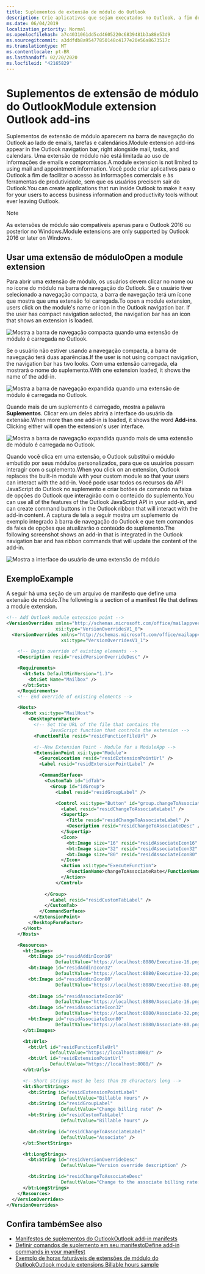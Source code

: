 ```yaml
---
title: Suplementos de extensão de módulo do Outlook
description: Crie aplicativos que sejam executados no Outlook, a fim de facilitar o acesso às informações comerciais e à ferramentas de produtividade, sem que os usuários precisem sair do Outlook.
ms.date: 06/04/2019
localization_priority: Normal
ms.openlocfilehash: a7c4031061dd5cd4605220c6839481b3a88e53d9
ms.sourcegitcommit: a3ddfdb8a95477850148c4177e20e56a8673517c
ms.translationtype: MT
ms.contentlocale: pt-BR
ms.lasthandoff: 02/20/2020
ms.locfileid: "42165829"
---
```

# <a name="module-extension-outlook-add-ins"></a><span data-ttu-id="6656a-103">Suplementos de extensão de módulo do Outlook</span><span class="sxs-lookup"><span data-stu-id="6656a-103">Module extension Outlook add-ins</span></span>

<span data-ttu-id="6656a-104">Suplementos de extensão de módulo aparecem na barra de navegação do Outlook ao lado de emails, tarefas e calendários.</span><span class="sxs-lookup"><span data-stu-id="6656a-104">Module extension add-ins appear in the Outlook navigation bar, right alongside mail, tasks, and calendars.</span></span> <span data-ttu-id="6656a-105">Uma extensão de módulo não está limitada ao uso de informações de emails e compromissos.</span><span class="sxs-lookup"><span data-stu-id="6656a-105">A module extension is not limited to using mail and appointment information.</span></span> <span data-ttu-id="6656a-106">Você pode criar aplicativos para o Outlook a fim de facilitar o acesso às informações comerciais e às ferramentas de produtividade, sem que os usuários precisem sair do Outlook.</span><span class="sxs-lookup"><span data-stu-id="6656a-106">You can create applications that run inside Outlook to make it easy for your users to access business information and productivity tools without ever leaving Outlook.</span></span>

> [!NOTE]
> <span data-ttu-id="6656a-107">As extensões de módulo são compatíveis apenas para o Outlook 2016 ou posterior no Windows.</span><span class="sxs-lookup"><span data-stu-id="6656a-107">Module extensions are only supported by Outlook 2016 or later on Windows.</span></span>  

## <a name="open-a-module-extension"></a><span data-ttu-id="6656a-108">Usar uma extensão de módulo</span><span class="sxs-lookup"><span data-stu-id="6656a-108">Open a module extension</span></span>

<span data-ttu-id="6656a-p102">Para abrir uma extensão de módulo, os usuários devem clicar no nome ou no ícone do módulo na barra de navegação do Outlook. Se o usuário tiver selecionado a navegação compacta, a barra de navegação terá um ícone que mostra que uma extensão foi carregada.</span><span class="sxs-lookup"><span data-stu-id="6656a-p102">To open a module extension, users click on the module's name or icon in the Outlook navigation bar. If the user has compact navigation selected, the navigation bar has an icon that shows an extension is loaded.</span></span>

![Mostra a barra de navegação compacta quando uma extensão de módulo é carregada no Outlook.](../images/outlook-module-navigationbar-compact.png)

<span data-ttu-id="6656a-112">Se o usuário não estiver usando a navegação compacta, a barra de navegação terá duas aparências.</span><span class="sxs-lookup"><span data-stu-id="6656a-112">If the user is not using compact navigation, the navigation bar has two looks.</span></span> <span data-ttu-id="6656a-113">Com uma extensão carregada, ela mostrará o nome do suplemento.</span><span class="sxs-lookup"><span data-stu-id="6656a-113">With one extension loaded, it shows the name of the add-in.</span></span>

![Mostra a barra de navegação expandida quando uma extensão de módulo é carregada no Outlook.](../images/outlook-module-navigationbar-one.png)

<span data-ttu-id="6656a-115">Quando mais de um suplemento é carregado, mostra a palavra **Suplementos**. Clicar em um deles abrirá a interface do usuário da extensão.</span><span class="sxs-lookup"><span data-stu-id="6656a-115">When more than one add-in is loaded, it shows the word **Add-ins**. Clicking either will open the extension's user interface.</span></span>

![Mostra a barra de navegação expandida quando mais de uma extensão de módulo é carregada no Outlook.](../images/outlook-module-navigationbar-more.png)

<span data-ttu-id="6656a-117">Quando você clica em uma extensão, o Outlook substitui o módulo embutido por seus módulos personalizados, para que os usuários possam interagir com o suplemento.</span><span class="sxs-lookup"><span data-stu-id="6656a-117">When you click on an extension, Outlook replaces the built-in module with your custom module so that your users can interact with the add-in.</span></span> <span data-ttu-id="6656a-118">Você pode usar todos os recursos da API JavaScript do Outlook no suplemento e criar botões de comando na faixa de opções do Outlook que interagirão com o conteúdo do suplemento.</span><span class="sxs-lookup"><span data-stu-id="6656a-118">You can use all of the features of the Outlook JavaScript API in your add-in, and can create command buttons in the Outlook ribbon that will interact with the add-in content.</span></span> <span data-ttu-id="6656a-119">A captura de tela a seguir mostra um suplemento de exemplo integrado à barra de navegação do Outlook e que tem comandos da faixa de opções que atualizarão o conteúdo do suplemento.</span><span class="sxs-lookup"><span data-stu-id="6656a-119">The following screenshot shows an add-in that is integrated in the Outlook navigation bar and has ribbon commands that will update the content of the add-in.</span></span>

![Mostra a interface do usuário de uma extensão de módulo](../images/outlook-module-extension.png)

## <a name="example"></a><span data-ttu-id="6656a-121">Exemplo</span><span class="sxs-lookup"><span data-stu-id="6656a-121">Example</span></span>

<span data-ttu-id="6656a-122">A seguir há uma seção de um arquivo de manifesto que define uma extensão de módulo.</span><span class="sxs-lookup"><span data-stu-id="6656a-122">The following is a section of a manifest file that defines a module extension.</span></span>

```xml
<!-- Add Outlook module extension point -->
<VersionOverrides xmlns="http://schemas.microsoft.com/office/mailappversionoverrides"
                  xsi:type="VersionOverridesV1_0">
  <VersionOverrides xmlns="http://schemas.microsoft.com/office/mailappversionoverrides/1.1"
                    xsi:type="VersionOverridesV1_1">

    <!-- Begin override of existing elements -->
    <Description resid="residVersionOverrideDesc" />

    <Requirements>
      <bt:Sets DefaultMinVersion="1.3">
        <bt:Set Name="Mailbox" />
      </bt:Sets>
    </Requirements>
    <!-- End override of existing elements -->

    <Hosts>
      <Host xsi:type="MailHost">
        <DesktopFormFactor>
          <!-- Set the URL of the file that contains the
                JavaScript function that controls the extension -->
          <FunctionFile resid="residFunctionFileUrl" />

          <!--New Extension Point - Module for a ModuleApp -->
          <ExtensionPoint xsi:type="Module">
            <SourceLocation resid="residExtensionPointUrl" />
            <Label resid="residExtensionPointLabel" />

            <CommandSurface>
              <CustomTab id="idTab">
                <Group id="idGroup">
                  <Label resid="residGroupLabel" />

                  <Control xsi:type="Button" id="group.changeToAssociate">
                    <Label resid="residChangeToAssociateLabel" />
                    <Supertip>
                      <Title resid="residChangeToAssociateLabel" />
                      <Description resid="residChangeToAssociateDesc" />
                    </Supertip>
                    <Icon>
                      <bt:Image size="16" resid="residAssociateIcon16" />
                      <bt:Image size="32" resid="residAssociateIcon32" />
                      <bt:Image size="80" resid="residAssociateIcon80" />
                    </Icon>
                    <Action xsi:type="ExecuteFunction">
                      <FunctionName>changeToAssociateRate</FunctionName>
                    </Action>
                  </Control>
                  
              </Group>
                <Label resid="residCustomTabLabel" />
              </CustomTab>
            </CommandSurface>
          </ExtensionPoint>
        </DesktopFormFactor>
      </Host>
    </Hosts>

    <Resources>
      <bt:Images>
        <bt:Image id="residAddinIcon16" 
                  DefaultValue="https://localhost:8080/Executive-16.png" />
        <bt:Image id="residAddinIcon32" 
                  DefaultValue="https://localhost:8080/Executive-32.png" />
        <bt:Image id="residAddinIcon80" 
                  DefaultValue="https://localhost:8080/Executive-80.png" />
      
        <bt:Image id="residAssociateIcon16" 
                  DefaultValue="https://localhost:8080/Associate-16.png" />
        <bt:Image id="residAssociateIcon32" 
                  DefaultValue="https://localhost:8080/Associate-32.png" />
        <bt:Image id="residAssociateIcon80" 
                  DefaultValue="https://localhost:8080/Associate-80.png" />
      </bt:Images>

      <bt:Urls>
        <bt:Url id="residFunctionFileUrl" 
                DefaultValue="https://localhost:8080/" />
        <bt:Url id="residExtensionPointUrl" 
                DefaultValue="https://localhost:8080/" />
      </bt:Urls>

      <!--Short strings must be less than 30 characters long -->
      <bt:ShortStrings>
        <bt:String id="residExtensionPointLabel" 
                    DefaultValue="Billable Hours" />
        <bt:String id="residGroupLabel" 
                    DefaultValue="Change billing rate" />
        <bt:String id="residCustomTabLabel" 
                    DefaultValue="Billable hours" />

        <bt:String id="residChangeToAssociateLabel" 
                    DefaultValue="Associate" />
      </bt:ShortStrings>

      <bt:LongStrings>
        <bt:String id="residVersionOverrideDesc" 
                    DefaultValue="Version override description" />

        <bt:String id="residChangeToAssociateDesc" 
                    DefaultValue="Change to the associate billing rate: $127/hr" />
      </bt:LongStrings>
    </Resources>
  </VersionOverrides>
</VersionOverrides>
```

## <a name="see-also"></a><span data-ttu-id="6656a-123">Confira também</span><span class="sxs-lookup"><span data-stu-id="6656a-123">See also</span></span>

- [<span data-ttu-id="6656a-124">Manifestos de suplementos do Outlook</span><span class="sxs-lookup"><span data-stu-id="6656a-124">Outlook add-in manifests</span></span>](manifests.md)
- [<span data-ttu-id="6656a-125">Definir comandos de suplemento em seu manifesto</span><span class="sxs-lookup"><span data-stu-id="6656a-125">Define add-in commands in your manifest</span></span>](../develop/define-add-in-commands.md)
- [<span data-ttu-id="6656a-126">Exemplo de horas faturáveis de extensões de módulo do Outlook</span><span class="sxs-lookup"><span data-stu-id="6656a-126">Outlook module extensions Billable hours sample</span></span>](https://github.com/OfficeDev/Outlook-Add-in-JavaScript-ModuleExtension)

